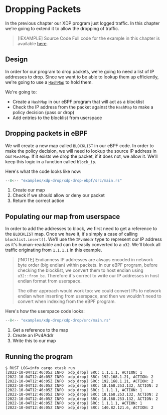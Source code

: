 # Dropping Packets

In the previous chapter our XDP program just logged traffic. In this chapter
we're going to extend it to allow the dropping of traffic.

> [!EXAMPLE] Source Code
> Full code for the example in this chapter is available [here][source-code].

## Design

In order for our program to drop packets, we're going to need a list of IP
addresses to drop. Since we want to be able to lookup them up efficiently, we're
going to use a
[`HashMap`](https://docs.rs/aya/latest/aya/maps/struct.HashMap.html) to hold
them.

We're going to:

- Create a `HashMap` in our eBPF program that will act as a blocklist
- Check the IP address from the packet against the `HashMap` to make a policy
  decision (pass or drop)
- Add entries to the blocklist from userspace

## Dropping packets in eBPF

We will create a new map called `BLOCKLIST` in our eBPF code. In order to make
the policy decision, we will need to lookup the source IP address in our
`HashMap`. If it exists we drop the packet, if it does not, we allow it. We'll
keep this logic in a function called `block_ip`.

Here's what the code looks like now:

```rust linenums="1" title="xdp-drop-ebpf/src/main.rs"
--8<-- "examples/xdp-drop/xdp-drop-ebpf/src/main.rs"
```

1. Create our map
1. Check if we should allow or deny our packet
1. Return the correct action

## Populating our map from userspace

In order to add the addresses to block, we first need to get a reference to the
`BLOCKLIST` map. Once we have it, it's simply a case of calling
`blocklist.insert()`. We'll use the `IPv4Addr` type to represent our IP address
as it's human-readable and can be easily converted to a `u32`. We'll block all
traffic originating from `1.1.1.1` in this example.

> [!NOTE] Endianness
> IP addresses are always encoded in network byte order (big endian) within
> packets. In our eBPF program, before checking the blocklist, we convert them
> to host endian using `u32::from_be`. Therefore it's correct to write our IP
> addresses in host endian format from userspace.
>
> The other approach would work too: we could convert IPs to network endian
> when inserting from userspace, and then we wouldn't need to convert when
> indexing from the eBPF program.

Here's how the userspace code looks:

```rust linenums="1" title="xdp-drop/src/main.rs"
--8<-- "examples/xdp-drop/xdp-drop/src/main.rs"
```

1. Get a reference to the map
1. Create an IPv4Addr
1. Write this to our map

## Running the program

```console
$ RUST_LOG=info cargo xtask run
[2022-10-04T12:46:05Z INFO  xdp_drop] SRC: 1.1.1.1, ACTION: 1
[2022-10-04T12:46:05Z INFO  xdp_drop] SRC: 192.168.1.21, ACTION: 2
[2022-10-04T12:46:05Z INFO  xdp_drop] SRC: 192.168.1.21, ACTION: 2
[2022-10-04T12:46:05Z INFO  xdp_drop] SRC: 18.168.253.132, ACTION: 2
[2022-10-04T12:46:05Z INFO  xdp_drop] SRC: 1.1.1.1, ACTION: 1
[2022-10-04T12:46:05Z INFO  xdp_drop] SRC: 18.168.253.132, ACTION: 2
[2022-10-04T12:46:05Z INFO  xdp_drop] SRC: 18.168.253.132, ACTION: 2
[2022-10-04T12:46:05Z INFO  xdp_drop] SRC: 1.1.1.1, ACTION: 1
[2022-10-04T12:46:05Z INFO  xdp_drop] SRC: 140.82.121.6, ACTION: 2
```

[source-code]: https://github.com/aya-rs/book/tree/main/examples/xdp-drop
